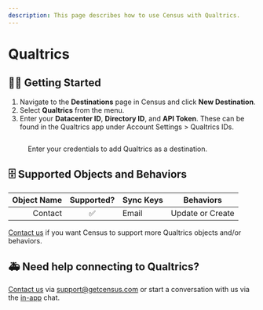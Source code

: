 ```yaml
---
description: This page describes how to use Census with Qualtrics.
---
```


# Qualtrics

## 🏃‍♀️ Getting Started

1. Navigate to the **Destinations** page in Census and click **New Destination**.
2. Select **Qualtrics** from the menu.
3. Enter your **Datacenter ID**, **Directory ID**, and **API Token**. These can be found in the Qualtrics app under Account Settings > Qualtrics IDs.

<figure><img src="../.gitbook/assets/Screenshot 2023-01-04 at 1.47.48 PM.png" alt=""><figcaption><p>Enter your credentials to add Qualtrics as a destination.</p></figcaption></figure>

## 🗄 Supported Objects and Behaviors

| **Object Name** | **Supported?** | **Sync Keys** | **Behaviors**    |
| --------------: | :------------: | --------------- | ---------------- |
|         Contact |        ✅       | Email           | Update or Create |

[Contact us](mailto:support@getcensus.com) if you want Census to support more Qualtrics objects and/or behaviors.

## 🚑 Need help connecting to Qualtrics?

[Contact us](mailto:support@getcensus.com) via support@getcensus.com or start a conversation with us via the [in-app](https://app.getcensus.com) chat.
